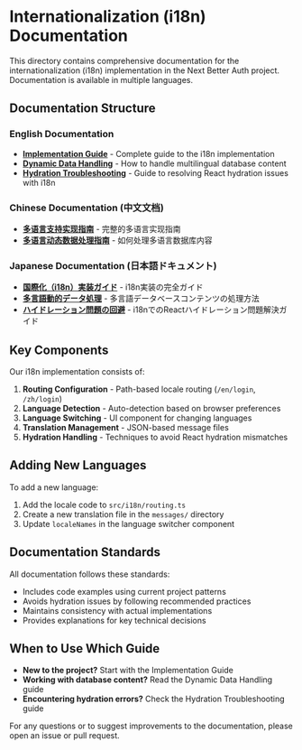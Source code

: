 # Internationalization (i18n) Documentation

This directory contains comprehensive documentation for the internationalization (i18n) implementation in the Next Better Auth project. Documentation is available in multiple languages.

## Documentation Structure

### English Documentation

- **[Implementation Guide](./en/01-implementation.md)** - Complete guide to the i18n implementation
- **[Dynamic Data Handling](./en/02-dynamic-data.md)** - How to handle multilingual database content
- **[Hydration Troubleshooting](./en/03-hydration.md)** - Guide to resolving React hydration issues with i18n

### Chinese Documentation (中文文档)

- **[多语言支持实现指南](./zh/01-implementation.md)** - 完整的多语言实现指南
- **[多语言动态数据处理指南](./zh/02-dynamic-data.md)** - 如何处理多语言数据库内容

### Japanese Documentation (日本語ドキュメント)

- **[国際化（i18n）実装ガイド](./ja/01-implementation.md)** - i18n実装の完全ガイド
- **[多言語動的データ処理](./ja/02-dynamic-data.md)** - 多言語データベースコンテンツの処理方法
- **[ハイドレーション問題の回避](./ja/03-hydration.md)** - i18nでのReactハイドレーション問題解決ガイド

## Key Components

Our i18n implementation consists of:

1. **Routing Configuration** - Path-based locale routing (`/en/login`, `/zh/login`)
2. **Language Detection** - Auto-detection based on browser preferences
3. **Language Switching** - UI component for changing languages
4. **Translation Management** - JSON-based message files
5. **Hydration Handling** - Techniques to avoid React hydration mismatches

## Adding New Languages

To add a new language:

1. Add the locale code to `src/i18n/routing.ts`
2. Create a new translation file in the `messages/` directory
3. Update `localeNames` in the language switcher component

## Documentation Standards

All documentation follows these standards:

- Includes code examples using current project patterns
- Avoids hydration issues by following recommended practices
- Maintains consistency with actual implementations
- Provides explanations for key technical decisions

## When to Use Which Guide

- **New to the project?** Start with the Implementation Guide
- **Working with database content?** Read the Dynamic Data Handling guide
- **Encountering hydration errors?** Check the Hydration Troubleshooting guide

For any questions or to suggest improvements to the documentation, please open an issue or pull request.
